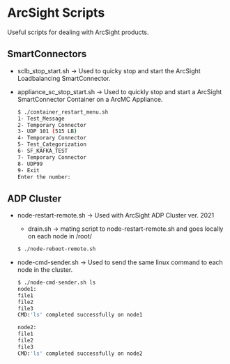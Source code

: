 # ArcSight Scripts
Useful scripts for dealing with ArcSight products.
## SmartConnectors
* sclb_stop_start.sh -> Used to quicky stop and start the ArcSight Loadbalancing SmartConnector.
* appliance_sc_stop_start.sh -> Used to quickly stop and start a ArcSight SmartConnector Container on a ArcMC Appliance.

    ```bash
    $ ./container_restart_menu.sh 
    1- Test_Message
    2- Temporary Connector
    3- UDP 101 (515 LB)
    4- Temporary Connector
    5- Test_Categorization
    6- SF_KAFKA_TEST
    7- Temporary Connector
    8- UDP99
    9- Exit
    Enter the number: 
    ```


## ADP Cluster
* node-restart-remote.sh -> Used with ArcSight ADP Cluster ver. 2021
    * drain.sh -> mating script to node-restart-remote.sh and goes locally on each node in /root/

    ```bash
    $ ./node-reboot-remote.sh
    ```
    

* node-cmd-sender.sh -> Used to send the same linux command to each node in the cluster.
    ```bash
    $ ./node-cmd-sender.sh ls
    node1:
    file1
    file2
    file3
    CMD:'ls' completed successfully on node1

    node2:
    file1
    file2
    file3
    CMD:'ls' completed successfully on node2
    ```
